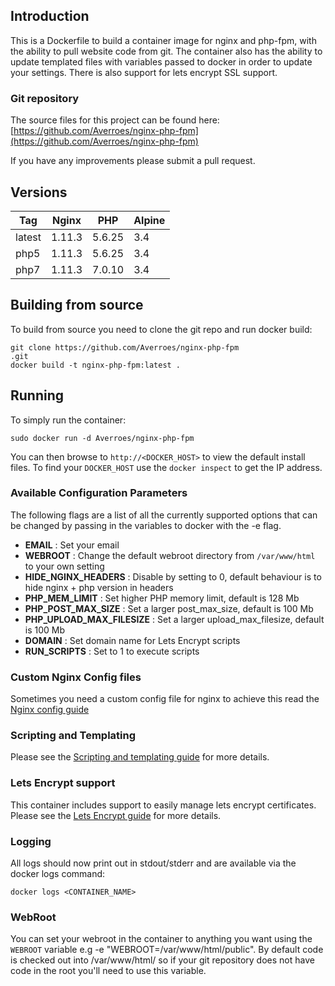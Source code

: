 ## Introduction
This is a Dockerfile to build a container image for nginx and php-fpm, with the ability to pull website code from git. The container also has the ability to update templated files with variables passed to docker in order to update your settings. There is also support for lets encrypt SSL support.

### Git repository
The source files for this project can be found here: [https://github.com/Averroes/nginx-php-fpm](https://github.com/Averroes/nginx-php-fpm)

If you have any improvements please submit a pull request.


## Versions
| Tag | Nginx | PHP | Alpine |
|-----|-------|-----|--------|
| latest | 1.11.3 | 5.6.25 | 3.4 |
| php5 | 1.11.3 | 5.6.25 | 3.4 |
| php7 | 1.11.3 | 7.0.10 | 3.4 |

## Building from source
To build from source you need to clone the git repo and run docker build:
```
git clone https://github.com/Averroes/nginx-php-fpm
.git
docker build -t nginx-php-fpm:latest .
```

## Running
To simply run the container:
```
sudo docker run -d Averroes/nginx-php-fpm
```

You can then browse to ```http://<DOCKER_HOST>``` to view the default install files. To find your ```DOCKER_HOST``` use the ```docker inspect``` to get the IP address.

### Available Configuration Parameters
The following flags are a list of all the currently supported options that can be changed by passing in the variables to docker with the -e flag.

 - **EMAIL** : Set your email
 - **WEBROOT** : Change the default webroot directory from `/var/www/html` to your own setting
 - **HIDE_NGINX_HEADERS** : Disable by setting to 0, default behaviour is to hide nginx + php version in headers
 - **PHP_MEM_LIMIT** : Set higher PHP memory limit, default is 128 Mb
 - **PHP_POST_MAX_SIZE** : Set a larger post_max_size, default is 100 Mb
 - **PHP_UPLOAD_MAX_FILESIZE** : Set a larger upload_max_filesize, default is 100 Mb
 - **DOMAIN** : Set domain name for Lets Encrypt scripts
 - **RUN_SCRIPTS** : Set to 1 to execute scripts

### Custom Nginx Config files
Sometimes you need a custom config file for nginx to achieve this read the [Nginx config guide](https://github.com/Averroes/nginx-php-fpm/blob/master/docs/nginx_configs.md) 

### Scripting and Templating
Please see the [Scripting and templating guide](https://github.com/Averroes/nginx-php-fpm/blob/master/docs/scripting_templating.md) for more details.

### Lets Encrypt support
This container includes support to easily manage lets encrypt certificates. Please see the [Lets Encrypt guide](https://github.com/Averroes/nginx-php-fpm/blob/master/docs/lets_encrypt.md) for more details.


### Logging
All logs should now print out in stdout/stderr and are available via the docker logs command:
```
docker logs <CONTAINER_NAME>
```
### WebRoot
You can set your webroot in the container to anything you want using the ```WEBROOT``` variable e.g -e "WEBROOT=/var/www/html/public". By default code is checked out into /var/www/html/ so if your git repository does not have code in the root you'll need to use this variable.

